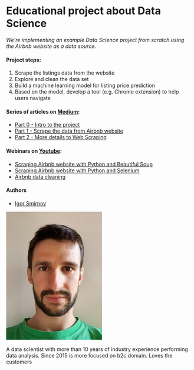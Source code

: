 # Educational project about Data Science
*We're implementing an example Data Science project from scratch using the Airbnb website as a data source.*

#### Project steps:
1) Scrape the listings data from the website
2) Explore and clean the data set
3) Build a machine learning model for listing price prediction
4) Based on the model, develop a tool (e.g. Chrome extension) to help users navigate

#### Series of articles on [Medium](https://smithio.medium.com):
- [Part 0 - Intro to the project](https://smithio.medium.com/educational-data-science-project-b4f54c7cab19)
- [Part 1 - Scrape the data from Airbnb website](https://smithio.medium.com/scraping-airbnb-website-with-python-beautiful-soup-and-selenium-8ec86e327b6c)
- [Part 2 - More details to Web Scraping](https://smithio.medium.com/more-details-to-web-scraping-with-python-and-selenium-c32ac614c558)

#### Webinars on [Youtube](https://www.youtube.com/channel/UCQZNnzybEi0vvNbeDB0qABQ):
- [Scraping Airbnb website with Python and Beautiful Soup](https://youtu.be/B7uOXdHc8jc)
- [Scraping Airbnb website with Python and Selenium](https://youtu.be/L8ooiuBnZ8M)
- [Airbnb data cleaning](https://www.youtube.com/watch?v=6iJ8MMDNQ9c&t=86s)

#### Authors

- [Igor Smirnov](https://github.com/smithio)

![igor photo](https://github.com/x-technology/PizzaScript/blob/main/assets/igor-small.jpg)

A data scientist with more than 10 years of industry experience performing data analysis. Since 2015 is more focused on b2c domain. Loves the customers
